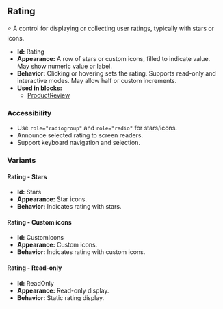 ## Rating
⭐ A control for displaying or collecting user ratings, typically with stars or icons.
- **Id:** Rating
- **Appearance:** A row of stars or custom icons, filled to indicate value. May show numeric value or label.
- **Behavior:** Clicking or hovering sets the rating. Supports read-only and interactive modes. May allow half or custom increments.
- **Used in blocks:**
  - [ProductReview](blocks.md#product-review)
### Accessibility
- Use `role="radiogroup"` and `role="radio"` for stars/icons.
- Announce selected rating to screen readers.
- Support keyboard navigation and selection.

### Variants
#### Rating - **Stars**
- **Id:** Stars
- **Appearance:** Star icons.
- **Behavior:** Indicates rating with stars.
#### Rating - **Custom icons**
- **Id:** CustomIcons
- **Appearance:** Custom icons.
- **Behavior:** Indicates rating with custom icons.
#### Rating - **Read-only**
- **Id:** ReadOnly
- **Appearance:** Read-only display.
- **Behavior:** Static rating display.
